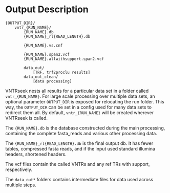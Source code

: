 # Output Description

```
{OUTPUT_DIR}/
    vntr_{RUN_NAME}/
        {RUN_NAME}.db
        {RUN_NAME}_rl{READ_LENGTH}.db

        {RUN_NAME}.vs.cnf

        {RUN_NAME}.span2.vcf
        {RUN_NAME}.allwithsupport.span2.vcf

        data_out/
            [TRF, trf2proclu results]
        data_out_clean/
            [data processing]
```

VNTRseek nests all results for a particular data set
in a folder called `vntr_{RUN_NAME}`. For large scale processing
over multiple data sets, an optional parameter `OUTPUT_DIR` is exposed
for relocating the run folder. This way, the `OUTPUT_DIR` can be
set in a config used for many data sets to redirect them all.
By default, `vntr_{RUN_NAME}` will be created wherever
VNTRseek is called.

The `{RUN_NAME}.db` is the database constructed during the main processing,
containing the complete fasta_reads and various other processing data.

The `{RUN_NAME}_rl{READ_LENGTH}.db` is the final output db.
It has fewer tables, compressed fasta reads,
and if the input used standard illumina headers,
shortened headers.

The vcf files contain the called VNTRs and any ref TRs with support,
respectively.

The `data_out*` folders contains intermediate files
for data used across multiple steps.
